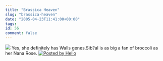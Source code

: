 ```yaml
---
title: "Brassica Heaven"
slug: "brassica-heaven"
date: "2005-04-23T11:41:00+00:00"
tags:
id: 56
comment: false
---
```


[![](http://photos1.blogger.com/img/265/3034/320/sibeal_broc1.jpg)](http://photos1.blogger.com/img/265/3034/640/sibeal_broc1.jpg)
Yes, she definitely has Walls genes.Sib?al is as big a fan of broccoli as her Nana Rose. [![Posted by Hello](http://photos1.blogger.com/pbh.gif)](http://www.hello.com/)
